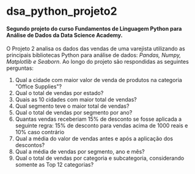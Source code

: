 # dsa_python_projeto2
#### Segundo projeto do curso Fundamentos de Linguagem Python para Análise de Dados da Data Science Academy.

O Projeto 2 analisa os dados das vendas de uma varejista utilizando as principais bibliotecas Python para análise de dados: *Pandas, Numpy, Matplotlib e Seaborn*.
Ao longo do projeto são respondidas as seguintes perguntas:

1. Qual a cidade com maior valor de venda de produtos na categoria "Office Supplies"?
2. Qual o total de vendas por estado?
3. Quais as 10 cidades com maior total de vendas?
4. Qual segmento teve o maior total de vendas?
5. Qual o total de vendas por segmento por ano?
6. Quantas vendas receberiam 15% de desconto se fosse aplicada a seguinte regra: 15% de desconto para vendas acima de 1000 reais e 10% caso contrário
7. Qual a média do valor de vendas antes e após a aplicação dos descontos?
8. Qual a média de vendas por segmento, ano e mês?
9. Qual o total de vendas por categoria e subcategoria, considerando somente as Top 12 categorias?
